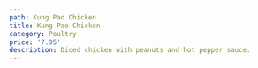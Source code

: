 ```yaml
---
path: Kung Pao Chicken
title: Kung Pao Chicken
category: Poultry
price: '7.95'
description: Diced chicken with peanuts and hot pepper sauce.
---
```


